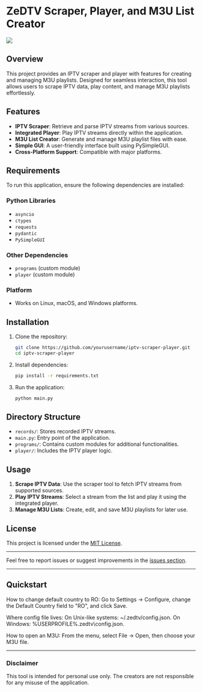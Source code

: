 # ZeDTV Scraper, Player, and M3U List Creator
<img src="https://i.gyazo.com/ba8639e4d40cf9f930487c9f1cf69c90.png">

## Overview
This project provides an IPTV scraper and player with features for creating and managing M3U playlists. Designed for seamless interaction, this tool allows users to scrape IPTV data, play content, and manage M3U playlists effortlessly.

## Features
- **IPTV Scraper**: Retrieve and parse IPTV streams from various sources.
- **Integrated Player**: Play IPTV streams directly within the application.
- **M3U List Creator**: Generate and manage M3U playlist files with ease.
- **Simple GUI**: A user-friendly interface built using PySimpleGUI.
- **Cross-Platform Support**: Compatible with major platforms.

## Requirements
To run this application, ensure the following dependencies are installed:

### Python Libraries
- `asyncio`
- `ctypes`
- `requests`
- `pydantic`
- `PySimpleGUI`

### Other Dependencies
- `programs` (custom module)
- `player` (custom module)

### Platform
- Works on Linux, macOS, and Windows platforms.

## Installation
1. Clone the repository:
   ```bash
   git clone https://github.com/yourusername/iptv-scraper-player.git
   cd iptv-scraper-player
   ```

2. Install dependencies:
   ```bash
   pip install -r requirements.txt
   ```

3. Run the application:
   ```bash
   python main.py
   ```

## Directory Structure
- `records/`: Stores recorded IPTV streams.
- `main.py`: Entry point of the application.
- `programs/`: Contains custom modules for additional functionalities.
- `player/`: Includes the IPTV player logic.

## Usage
1. **Scrape IPTV Data**: Use the scraper tool to fetch IPTV streams from supported sources.
2. **Play IPTV Streams**: Select a stream from the list and play it using the integrated player.
3. **Manage M3U Lists**: Create, edit, and save M3U playlists for later use.

## License
This project is licensed under the [MIT License](LICENSE).

---

Feel free to report issues or suggest improvements in the [issues section](https://github.com/yourusername/iptv-scraper-player/issues).

---
## Quickstart

How to change default country to RO: Go to Settings -> Configure, change the Default Country field to "RO", and click Save.

Where config file lives: On Unix-like systems: ~/.zedtv/config.json. On Windows: %USERPROFILE%\.zedtv\config.json.

How to open an M3U: From the menu, select File -> Open, then choose your M3U file.

---

### Disclaimer
This tool is intended for personal use only. The creators are not responsible for any misuse of the application.


